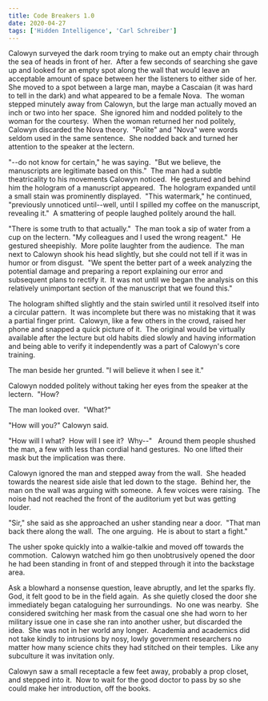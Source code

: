 ```yaml
---
title: Code Breakers 1.0
date: 2020-04-27
tags: ['Hidden Intelligence', 'Carl Schreiber']
---
```


Calowyn surveyed the dark room trying to make out an empty chair through the sea of heads in front of her.  After a few seconds of searching she gave up and looked for an empty spot along the wall that would leave an acceptable amount of space between her the listeners to either side of her.  She moved to a spot between a large man, maybe a Cascaian (it was hard to tell in the dark) and what appeared to be a female Nova.  The woman stepped minutely away from Calowyn, but the large man actually moved an inch or two into her space.  She ignored him and nodded politely to the woman for the courtesy.  When the woman returned her nod politely, Calowyn discarded the Nova theory.  "Polite" and "Nova" were words seldom used in the same sentence.  She nodded back and turned her attention to the speaker at the lectern.

"--do not know for certain," he was saying.  "But we believe, the manuscripts are legitimate based on this."  The man had a subtle theatricality to his movements Calowyn noticed.  He gestured and behind him the hologram of a manuscript appeared.  The hologram expanded until a small stain was prominently displayed.  "This watermark," he continued, "previously unnoticed until--well, until I spilled my coffee on the manuscript, revealing it."  A smattering of people laughed politely around the hall.

"There is some truth to that actually."  The man took a sip of water from a cup on the lectern. "My colleagues and I used the wrong reagent."  He gestured sheepishly.  More polite laughter from the audience.  The man next to Calowyn shook his head slightly, but she could not tell if it was in humor or from disgust.  "We spent the better part of a week analyzing the potential damage and preparing a report explaining our error and subsequent plans to rectify it.  It was not until we began the analysis on this relatively unimportant section of the manuscript that we found this."

The hologram shifted slightly and the stain swirled until it resolved itself into a circular pattern.  It was incomplete but there was no mistaking that it was a partial finger print.  Calowyn, like a few others in the crowd, raised her phone and snapped a quick picture of it.  The original would be virtually available after the lecture but old habits died slowly and having information and being able to verify it independently was a part of Calowyn's core training.

The man beside her grunted. "I will believe it when I see it."

Calowyn nodded politely without taking her eyes from the speaker at the lectern.  "How?

The man looked over.  "What?"

"How will you?" Calowyn said.

"How will I what?  How will I see it?  Why--"   Around them people shushed the man, a few with less than cordial hand gestures.  No one lifted their mask but the implication was there.

Calowyn ignored the man and stepped away from the wall.  She headed towards the nearest side aisle that led down to the stage.  Behind her, the man on the wall was arguing with someone.  A few voices were raising.  The noise had not reached the front of the auditorium yet but was getting louder.

"Sir," she said as she approached an usher standing near a door.  "That man back there along the wall.  The one arguing.  He is about to start a fight."

The usher spoke quickly into a walkie-talkie and moved off towards the commotion.  Calowyn watched him go then unobtrusively opened the door he had been standing in front of and stepped through it into the backstage area.

Ask a blowhard a nonsense question, leave abruptly, and let the sparks fly.  God, it felt good to be in the field again.  As she quietly closed the door she immediately began cataloguing her surroundings.  No one was nearby.  She considered switching her mask from the casual one she had worn to her military issue one in case she ran into another usher, but discarded the idea.  She was not in her world any longer.  Academia and academics did not take kindly to intrusions by nosy, lowly government researchers no matter how many science chits they had stitched on their temples.  Like any subculture it was invitation only.

Calowyn saw a small receptacle a few feet away, probably a prop closet, and stepped into it.  Now to wait for the good doctor to pass by so she could make her introduction, off the books.
